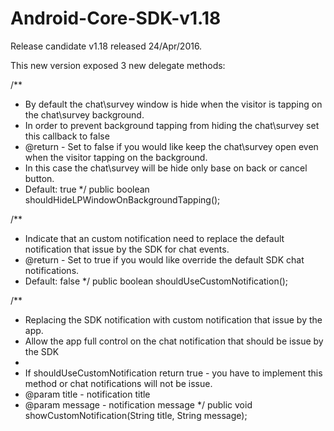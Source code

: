 # Android-Core-SDK-v1.18

Release candidate v1.18 released 24/Apr/2016.

This new version exposed 3 new delegate methods:

/**
* By default the chat\survey window is hide when the visitor is tapping on the chat\survey background.
* In order to prevent background tapping from hiding the chat\survey set this callback to false
* @return - Set to false if you would like keep the chat\survey open even when the visitor tapping on the background.
* In this case the chat\survey will be hide only base on back or cancel button.
* Default: true
*/
public boolean shouldHideLPWindowOnBackgroundTapping();


/**
* Indicate that an custom notification need to replace the default notification that issue by the SDK for chat events.
* @return - Set to true if you would like override the default SDK chat notifications.
* Default: false
*/
public boolean shouldUseCustomNotification();

/**
* Replacing the SDK notification with custom notification that issue by the app.
* Allow the app full control on the chat notification that should be issue by the SDK
*
* If shouldUseCustomNotification return true - you have to implement this method or chat notifications will not be issue.
* @param title - notification title
* @param message - notification message
*/
public void showCustomNotification(String title, String message);

